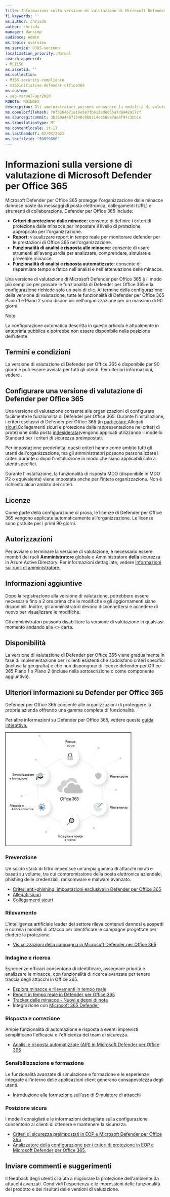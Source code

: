 ```yaml
---
title: Informazioni sulla versione di valutazione di Microsoft Defender per Office 365
f1.keywords: ''
ms.author: chrisda
author: chrisda
manager: dansimp
audience: Admin
ms.topic: overview
ms.service: O365-seccomp
localization_priority: Normal
search.appverid:
- MET150
ms.assetid: ''
ms.collection:
- M365-security-compliance
- m365initiative-defender-office365
ms.custom:
- seo-marvel-apr2020
ROBOTS: NOINDEX
description: Gli amministratori possono conoscere la modalità di valutazione di Microsoft Defender per Office 365
ms.openlocfilehash: 70f5264671e16e5e7fb6138de055a7da942a57cf
ms.sourcegitcommit: 3b369a44b71540c8b8214ce588a7aa6f47c3bb1e
ms.translationtype: MT
ms.contentlocale: it-IT
ms.lasthandoff: 02/04/2021
ms.locfileid: "50099800"
---
```

# <a name="about-the-microsoft-defender-for-office-365-trial"></a>Informazioni sulla versione di valutazione di Microsoft Defender per Office 365

Microsoft Defender per Office 365 protegge l'organizzazione dalle minacce dannose poste da messaggi di posta elettronica, collegamenti (URL) e strumenti di collaborazione. Defender per Office 365 include:

- **Criteri di protezione dalle minacce**: consente di definire i criteri di protezione dalle minacce per impostare il livello di protezione appropriato per l'organizzazione.
- **Report:** visualizzare report in tempo reale per monitorare defender per le prestazioni di Office 365 nell'organizzazione.
- **Funzionalità di analisi e risposta alle minacce**: consente di usare strumenti all'avanguardia per analizzare, comprendere, simulare e prevenire minacce.
- **Funzionalità di analisi e risposta automatizzate**: consente di risparmiare tempo e fatica nell'analisi e nell'attenuazione delle minacce.

Una versione di valutazione di Microsoft Defender per Office 365 è il modo più semplice per provare le funzionalità di Defender per Office 365 e la configurazione richiede solo un paio di clic. Al termine della configurazione della versione di valutazione, tutte le funzionalità di Defender per Office 365 Piano 1 e Piano 2 sono disponibili nell'organizzazione per un massimo di 90 giorni.

> [!NOTE]
> La configurazione automatica descritta in questo articolo è attualmente in anteprima pubblica e potrebbe non essere disponibile nella posizione dell'utente.

## <a name="terms-and-conditions"></a>Termini e condizioni

La versione di valutazione di Defender per Office 365 è disponibile per 90 giorni e può essere avviata per tutti gli utenti. Per ulteriori informazioni, vedere <link to TOU>.

## <a name="set-up-a-defender-for-office-365-trial"></a>Configurare una versione di valutazione di Defender per Office 365

Una versione di valutazione consente alle organizzazioni di configurare facilmente le funzionalità di Defender per Office 365. Durante l'installazione, i criteri esclusivi di Defender per Office 365 (in [particolare,](atp-safe-attachments.md)Allegati [sicuri,](atp-safe-links.md)Collegamenti sicuri e protezione dalla rappresentazione nei criteri di protezione dalla posta [indesiderata)](set-up-anti-phishing-policies.md#impersonation-settings-in-anti-phishing-policies-in-microsoft-defender-for-office-365)vengono applicati utilizzando il modello Standard per i criteri di sicurezza preimpostati. [](preset-security-policies.md)

Per impostazione predefinita, questi criteri hanno come ambito tutti gli utenti dell'organizzazione, ma gli amministratori possono personalizzare i criteri durante o dopo l'installazione in modo che siano applicabili solo a utenti specifici.

Durante l'installazione, la funzionalità di risposta MDO (disponibile in MDO P2 o equivalente) viene impostata anche per l'intera organizzazione. Non è richiesto alcun ambito dei criteri.

## <a name="licensing"></a>Licenze

Come parte della configurazione di prova, le licenze di Defender per Office 365 vengono applicate automaticamente all'organizzazione. Le licenze sono gratuite per i primi 90 giorni.

## <a name="permissions"></a>Autorizzazioni

Per avviare o terminare la versione di valutazione, è necessario essere membri dei ruoli **Amministratore** globale o Amministratore **della** sicurezza in Azure Active Directory. Per informazioni dettagliate, vedere [Informazioni sui ruoli di amministratore.](https://docs.microsoft.com/microsoft-365/admin/add-users/about-admin-roles)

## <a name="additional-information"></a>Informazioni aggiuntive

Dopo la registrazione alla versione di valutazione, potrebbero essere necessarie fino a 2 ore prima che le modifiche e gli aggiornamenti siano disponibili. Inoltre, gli amministratori devono disconnettersi e accedere di nuovo per visualizzare le modifiche.

Gli amministratori possono disabilitare la versione di valutazione in qualsiasi momento andando alla <> carta.

## <a name="availability"></a>Disponibilità

La versione di valutazione di Defender per Office 365 viene gradualmente in fase di implementazione per i clienti esistenti che soddisfano criteri specifici (inclusa la geografia) e che non dispongono di licenze defender per Office 365 Piano 1 o Piano 2 (incluse nella sottoscrizione o come componente aggiuntivo).

## <a name="learn-more-about-defender-for-office-365"></a>Ulteriori informazioni su Defender per Office 365

Defender per Office 365 consente alle organizzazioni di proteggere la propria azienda offrendo una gamma completa di funzionalità.

Per altre informazioni su Defender per Office 365, vedere questa [guida interattiva.](https://techcommunity.microsoft.com/t5/video-hub/protect-your-organization-with-microsoft-365-defender/m-p/1671189)

![Diagramma concettuale di Microsoft Defender per Office 365](../../media/microsoft-defender-for-office-365.png)

### <a name="prevention"></a>Prevenzione

Un solido stack di filtro impedisce un'ampia gamma di attacchi mirati e basati su volume, tra cui compromissione della posta elettronica aziendale, phishing delle credenziali, ransomware e malware avanzato.

- [Criteri anti-phishing: impostazioni esclusive in Defender per Office 365](set-up-anti-phishing-policies.md#exclusive-settings-in-anti-phishing-policies-in-microsoft-defender-for-office-365)
- [Allegati sicuri](atp-safe-attachments.md)
- [Collegamenti sicuri](atp-safe-links.md)

### <a name="detection"></a>Rilevamento

L'intelligenza artificiale leader del settore rileva contenuti dannosi e sospetti e correla i modelli di attacco per identificare le campagne progettate per eludere la protezione.

- [Visualizzazioni della campagna in Microsoft Defender per Office 365](campaigns.md)

### <a name="investigation-and-hunting"></a>Indagine e ricerca

Esperienze efficaci consentono di identificare, assegnare priorità e analizzare le minacce, con funzionalità di ricerca avanzate per tenere traccia degli attacchi in Office 365.

- [Esplora minacce e rilevamenti in tempo reale](threat-explorer.md)
- [Report in tempo reale in Defender per Office 365](view-reports-for-atp.md)
- [Tracker delle minacce - Nuovi e degni di nota](threat-trackers.md)
- Integrazione con [Microsoft 365 Defender](https://docs.microsoft.com/microsoft-365/security/mtp/microsoft-threat-protection)

### <a name="response-and-remediation"></a>Risposta e correzione

Ampie funzionalità di automazione e risposta a eventi imprevisti semplificano l'efficacia e l'efficienza del team di sicurezza.

- [Analisi e risposta automatizzate (AIR) in Microsoft Defender per Office 365](office-365-air.md)

### <a name="awareness-and-training"></a>Sensibilizzazione e formazione

Le funzionalità avanzate di simulazione e formazione e le esperienze integrate all'interno delle applicazioni client generano consapevolezza degli utenti.

- [Introduzione alla formazione sull’uso di Simulatore di attacchi](attack-simulation-training-get-started.md)

### <a name="secure-posture"></a>Posizione sicura

I modelli consigliati e le informazioni dettagliate sulla configurazione consentono ai clienti di ottenere e mantenere la sicurezza.

- [Criteri di sicurezza preimpostati in EOP e Microsoft Defender per Office 365](preset-security-policies.md)
- [Analizzatore della configurazione per i criteri di protezione in EOP e Microsoft Defender per Office 365.](configuration-analyzer-for-security-policies.md)

## <a name="give-feedback"></a>Inviare commenti e suggerimenti

Il feedback degli utenti ci aiuta a migliorare la protezione dell'ambiente da attacchi avanzati. Condividi l'esperienza e le impressioni delle funzionalità del prodotto e dei risultati delle versioni di valutazione.
